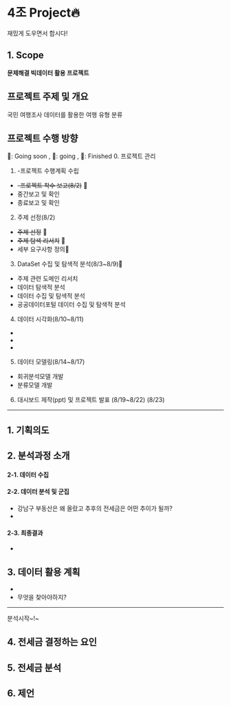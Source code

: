 # 4조 Project🔥
재밌게 도우면서 합시다!

## 1. Scope
**문제해결 빅데이터 활용 프로젝트**

## 프로젝트 주제 및 개요
국민 여행조사 데이터를 활용한 여행 유형 분류

## 프로젝트 수행 방향
🦩: Going soon , 🦌: going , 🦄: Finished
0. 프로젝트 관리
1. -프로젝트 수행계획 수립
- ~~-프로젝트 착수 보고(8/2)~~ 🦄
- 중간보고 및 확인
- 종료보고 및 확인

2. 주제 선정(8/2)
 - ~~주제 선정~~ 🦄
 - ~~주제 탐색 리서치~~ 🦄
 - 세부 요구사항 정의🦌
   
3. DataSet 수집 및 탐색적 분석(8/3~8/9)🦩
 - 주제 관련 도메인 리서치
 - 데이터 탐색적 분석
 - 데이터 수집 및 탐색적 분석
 - 공공데이터포털 데이터 수집 및 탐색적 분석
4. 데이터 시각화(8/10~8/11)
  - 
  -
  -
5. 데이터 모델링(8/14~8/17)
  - 회귀분석모델 개발
  - 분류모델 개발
6. 대시보드 제작(ppt) 및 프로젝트 발표 (8/19~8/22) (8/23)
---
## 1. 기획의도
## 2. 분석과정 소개
   
#### 2-1. 데이터 수집 

#### 2-2. 데이터 분석 및 군집
- 강남구 부동산은 왜 올랐고 추후의 전세금은 어떤 추이가 될까?
- 

#### 2-3. 최종결과
- 

## 3. 데이터 활용 계획
- 
- 무엇을 찾아야하지?
---
분석시작~!~
## 4. 전세금 결정하는 요인

## 5. 전세금 분석
 
## 6. 제언
     
